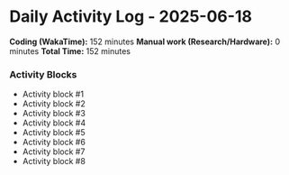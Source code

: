 # Daily Activity Log - 2025-06-18

**Coding (WakaTime):** 152 minutes
**Manual work (Research/Hardware):** 0 minutes
**Total Time:** 152 minutes

### Activity Blocks
- Activity block #1
- Activity block #2
- Activity block #3
- Activity block #4
- Activity block #5
- Activity block #6
- Activity block #7
- Activity block #8
